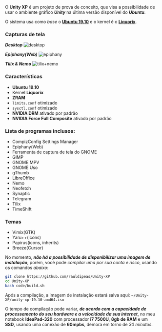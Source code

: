 O **Unity XP** é um projeto de prova de conceito, que visa a possibilidade de usar o ambiente gráfico _**Unity**_ na última versão disponível do _**Ubuntu**_.

O sistema usa como _base_ o [**Ubuntu 19.10**](https://ubuntu.com) e o kernel é o [**Liquorix**](https://liquorix.net/).

### Capturas de tela
_**Desktop**_
![desktop](https://raw.githubusercontent.com/rauldipeas/Unity-XP/master/screenshots/desktop.png)

_**Epiphany(Web)**_
![epiphany](https://raw.githubusercontent.com/rauldipeas/Unity-XP/master/screenshots/epiphany.png)

_**Tilix & Nemo**_
![tilix+nemo](https://raw.githubusercontent.com/rauldipeas/Unity-XP/master/screenshots/tilix+nemo.png)

### Características
 - **Ubuntu 19.10**
 - Kernel **Liquorix**
 - **ZRAM**
 - `limits.conf` otimizado
 - `sysctl.conf` otimizado
 - **NVIDIA DRM** ativado por padrão
 - **NVIDIA Force Full Composite** ativado por padrão

### Lista de programas inclusos:
 - CompizConfig Settings Manager
 - Epiphany(Web)
 - Ferramenta de captura de tela do GNOME
 - GIMP
 - GNOME MPV
 - GNOME Uso
 - gThumb
 - LibreOffice
 - Nemo
 - Neofetch
 - Synaptic
 - Telegram
 - Tilix
 - TimeShift

### Temas
  - Vimix(GTK)
  - Yaru++(icons)
  - Papirus(icons, inherits)
  - Breeze(Cursor)

No momento, _**não há a possibilidade de disponibilizar uma imagem de instalação**_, porém, você pode _compilar uma por sua conta e risco_, usando os comandos _abaixo_:

```bash
git clone https://github.com/rauldipeas/Unity-XP
cd Unity-XP
bash code/build.sh
```

Após a compilação, a imagem de instalação estará salva aqui: `~/Unity-XP/unity-xp-19.10-amd64.iso`

O tempo de compilação pode variar, _**de acordo com a capacidade de processamento do seu hardware e a velocidade da sua internet**_, no meu notebook **IdeaPad-320** com processador **i7 7500U**, **8gb de RAM** e um **SSD**, usando uma conexão de **60mpbs**, demora em torno de _30 minutos_.
